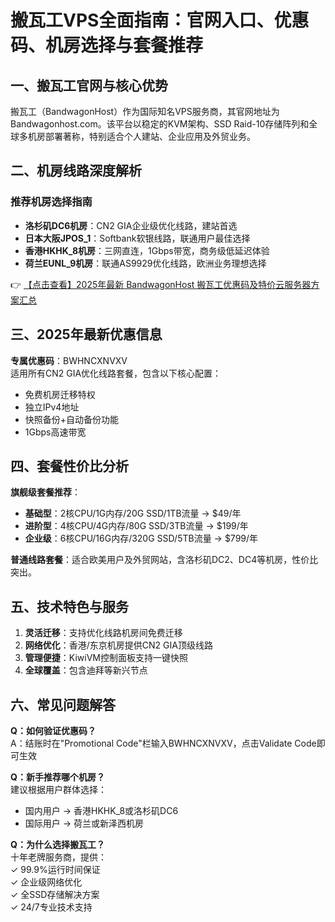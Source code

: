 # 搬瓦工VPS全面指南：官网入口、优惠码、机房选择与套餐推荐

## 一、搬瓦工官网与核心优势

搬瓦工（BandwagonHost）作为国际知名VPS服务商，其官网地址为Bandwagonhost.com。该平台以稳定的KVM架构、SSD Raid-10存储阵列和全球多机房部署著称，特别适合个人建站、企业应用及外贸业务。

## 二、机房线路深度解析

### 推荐机房选择指南
- **洛杉矶DC6机房**：CN2 GIA企业级优化线路，建站首选
- **日本大阪JPOS_1**：Softbank软银线路，联通用户最佳选择
- **香港HKHK_8机房**：三网直连，1Gbps带宽，商务级低延迟体验
- **荷兰EUNL_9机房**：联通AS9929优化线路，欧洲业务理想选择

👉 [【点击查看】2025年最新 BandwagonHost 搬瓦工优惠码及特价云服务器方案汇总](https://bit.ly/banwagon)

## 三、2025年最新优惠信息

**专属优惠码**：BWHNCXNVXV  
适用所有CN2 GIA优化线路套餐，包含以下核心配置：
- 免费机房迁移特权
- 独立IPv4地址
- 快照备份+自动备份功能
- 1Gbps高速带宽

## 四、套餐性价比分析

**旗舰级套餐推荐**：
- **基础型**：2核CPU/1G内存/20G SSD/1TB流量 → $49/年
- **进阶型**：4核CPU/4G内存/80G SSD/3TB流量 → $199/年  
- **企业级**：6核CPU/16G内存/320G SSD/5TB流量 → $799/年

**普通线路套餐**：适合欧美用户及外贸网站，含洛杉矶DC2、DC4等机房，性价比突出。

## 五、技术特色与服务
1. **灵活迁移**：支持优化线路机房间免费迁移
2. **网络优化**：香港/东京机房提供CN2 GIA顶级线路
3. **管理便捷**：KiwiVM控制面板支持一键快照
4. **全球覆盖**：包含迪拜等新兴节点

## 六、常见问题解答

**Q：如何验证优惠码？**  
A：结账时在"Promotional Code"栏输入BWHNCXNVXV，点击Validate Code即可生效

**Q：新手推荐哪个机房？**  
建议根据用户群体选择：  
- 国内用户 → 香港HKHK_8或洛杉矶DC6  
- 国际用户 → 荷兰或新泽西机房

**Q：为什么选择搬瓦工？**  
十年老牌服务商，提供：  
✓ 99.9%运行时间保证  
✓ 企业级网络优化  
✓ 全SSD存储解决方案  
✓ 24/7专业技术支持